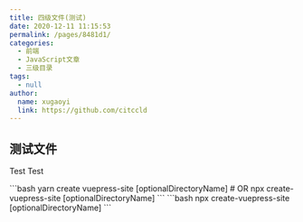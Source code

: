 ```yaml
---
title: 四级文件(测试)
date: 2020-12-11 11:15:53
permalink: /pages/8481d1/
categories: 
  - 前端
  - JavaScript文章
  - 三级目录
tags: 
  - null
author: 
  name: xugaoyi
  link: https://github.com/citccld
---
```


## 测试文件
Test Test

<code-group>
  <code-block title="YARN" active>
  ```bash
  yarn create vuepress-site [optionalDirectoryName]
  # OR npx create-vuepress-site [optionalDirectoryName]
  ```
  </code-block>

  <code-block title="NPM">
  ```bash
  npx create-vuepress-site [optionalDirectoryName]
  ```
  </code-block>
</code-group>
